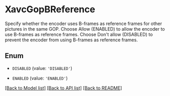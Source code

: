 # XavcGopBReference

Specify whether the encoder uses B-frames as reference frames for other pictures in the same GOP. Choose Allow (ENABLED) to allow the encoder to use B-frames as reference frames. Choose Don't allow (DISABLED) to prevent the encoder from using B-frames as reference frames.

## Enum

* `DISABLED` (value: `'DISABLED'`)

* `ENABLED` (value: `'ENABLED'`)

[[Back to Model list]](../README.md#documentation-for-models) [[Back to API list]](../README.md#documentation-for-api-endpoints) [[Back to README]](../README.md)


